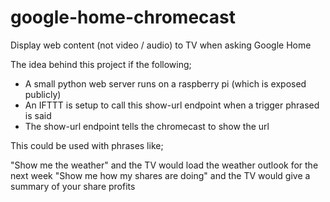 # google-home-chromecast
Display web content (not video / audio) to TV when asking Google Home

The idea behind this project if the following;

- A small python web server runs on a raspberry pi (which is exposed publicly)
- An IFTTT is setup to call this show-url endpoint when a trigger phrased is said
- The show-url endpoint tells the chromecast to show the url

This could be used with phrases like;

"Show me the weather" and the TV would load the weather outlook for the next week
"Show me how my shares are doing" and the TV would give a summary of your share profits
